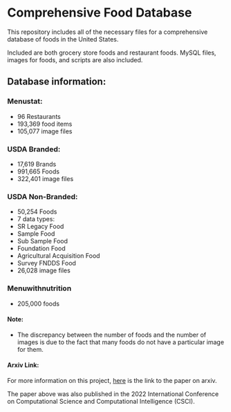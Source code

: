 # Comprehensive Food Database
This repository includes all of the necessary files for a comprehensive database of foods in the United States. 

Included are both grocery store foods and restaurant foods. MySQL files, images for foods, and scripts are also included.

## Database information:

### Menustat:
- 96 Restaurants
- 193,369 food items
- 105,077 image files
### USDA Branded:
- 17,619 Brands
- 991,665 Foods
- 322,401 image files
### USDA Non-Branded:
- 50,254 Foods
- 7 data types:
-  SR Legacy Food
-   Sample Food
-   Sub Sample Food
-   Foundation Food
-   Agricultural Acquisition Food
-   Survey FNDDS Food
- 26,028 image files
### Menuwithnutrition
- 205,000 foods

#### Note: 
- The discrepancy between the number of foods and the number of images is due to the fact that many foods do not have a particular image for them.

#### Arxiv Link:
For more information on this project, [here](https://arxiv.org/abs/2301.10649) is the link to the paper on arxiv.

The paper above was also published in the 2022 International Conference on Computational Science and Computational Intelligence (CSCI).

